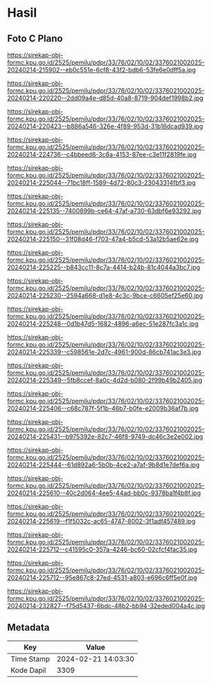 # Hasil

## Foto C Plano

https://sirekap-obj-formc.kpu.go.id/2525/pemilu/pdpr/33/76/02/10/02/3376021002025-20240214-215902--eb0c551e-6cf8-43f2-bdb6-53fe6e0dff5a.jpg

https://sirekap-obj-formc.kpu.go.id/2525/pemilu/pdpr/33/76/02/10/02/3376021002025-20240214-220220--2dd09a4e-d85d-40a8-8719-904def1998b2.jpg

https://sirekap-obj-formc.kpu.go.id/2525/pemilu/pdpr/33/76/02/10/02/3376021002025-20240214-220423--b886a546-326e-4f89-953d-31b16dcad939.jpg

https://sirekap-obj-formc.kpu.go.id/2525/pemilu/pdpr/33/76/02/10/02/3376021002025-20240214-224736--c4bbeed6-3c6a-4153-87ee-c3e11f2819fe.jpg

https://sirekap-obj-formc.kpu.go.id/2525/pemilu/pdpr/33/76/02/10/02/3376021002025-20240214-225044--71bc18ff-1589-4d72-80c3-23043314fbf3.jpg

https://sirekap-obj-formc.kpu.go.id/2525/pemilu/pdpr/33/76/02/10/02/3376021002025-20240214-225135--7400899b-ce64-47af-a730-63dbf6e93292.jpg

https://sirekap-obj-formc.kpu.go.id/2525/pemilu/pdpr/33/76/02/10/02/3376021002025-20240214-225150--31f08d46-f703-47a4-b5cd-53a12b5ae62e.jpg

https://sirekap-obj-formc.kpu.go.id/2525/pemilu/pdpr/33/76/02/10/02/3376021002025-20240214-225225--b843cc11-8c7a-4414-b24b-81c4044a3bc7.jpg

https://sirekap-obj-formc.kpu.go.id/2525/pemilu/pdpr/33/76/02/10/02/3376021002025-20240214-225230--2594a668-d1e8-4c3c-9bce-c6605ef25e60.jpg

https://sirekap-obj-formc.kpu.go.id/2525/pemilu/pdpr/33/76/02/10/02/3376021002025-20240214-225248--0d1b47d5-1682-4896-a6ec-51e287fc3a1c.jpg

https://sirekap-obj-formc.kpu.go.id/2525/pemilu/pdpr/33/76/02/10/02/3376021002025-20240214-225339--c598561e-2d7c-4961-900d-86cb741ac3e3.jpg

https://sirekap-obj-formc.kpu.go.id/2525/pemilu/pdpr/33/76/02/10/02/3376021002025-20240214-225349--5fb8ccef-8a0c-4d2d-b080-2f99b49b2405.jpg

https://sirekap-obj-formc.kpu.go.id/2525/pemilu/pdpr/33/76/02/10/02/3376021002025-20240214-225406--c68c787f-5f1b-46b7-b0fe-e2009b36af7b.jpg

https://sirekap-obj-formc.kpu.go.id/2525/pemilu/pdpr/33/76/02/10/02/3376021002025-20240214-225431--b975392e-82c7-46f8-9749-dc46c3e2e002.jpg

https://sirekap-obj-formc.kpu.go.id/2525/pemilu/pdpr/33/76/02/10/02/3376021002025-20240214-225444--61d892a6-5b0b-4ce2-a7af-9b8d1e7def6a.jpg

https://sirekap-obj-formc.kpu.go.id/2525/pemilu/pdpr/33/76/02/10/02/3376021002025-20240214-225610--40c2d064-4ee5-44ad-bb0c-9378ba1f4b8f.jpg

https://sirekap-obj-formc.kpu.go.id/2525/pemilu/pdpr/33/76/02/10/02/3376021002025-20240214-225619--f1f5032c-ac65-4747-8002-3f1adf457489.jpg

https://sirekap-obj-formc.kpu.go.id/2525/pemilu/pdpr/33/76/02/10/02/3376021002025-20240214-225712--c41595c0-357a-4246-bc60-02cfcf4fac35.jpg

https://sirekap-obj-formc.kpu.go.id/2525/pemilu/pdpr/33/76/02/10/02/3376021002025-20240214-225712--95e867c8-27ed-4531-a803-e696c6ff5e0f.jpg

https://sirekap-obj-formc.kpu.go.id/2525/pemilu/pdpr/33/76/02/10/02/3376021002025-20240214-232827--f75d5437-6bdc-48b2-bb94-32eded004a4c.jpg


## Metadata

| Key        | Value               |
| ---------- | ------------------- |
| Time Stamp | 2024-02-21 14:03:30 |
| Kode Dapil | 3309                |



